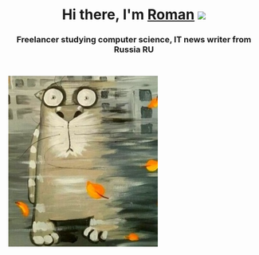 <h1 align="center">Hi there, I'm <a href="https://rukonik.ru/" target="_blank">Roman</a>
<img src="https://github.com/blackcater/blackcater/raw/main/images/Hi.gif" height="32"/></h1>
<h3 align="center">Freelancer studying computer science, IT news writer from Russia RU<h3>
<br>
<img width="300px" alt="Hello..." src="./assets/i (1)v.jpg"/>
